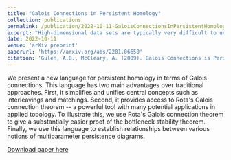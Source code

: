 ```yaml
---
title: "Galois Connections in Persistent Homology"
collection: publications
permalink: /publication/2022-10-11-GaloisConnectionsInPersistentHomology
excerpt: "High-dimensional data sets are typically very difficult to understand. Statistics provides a wealth of quantitative tools for tackling this problem. Topological data analysis (TDA) on the other hand offers qualitative invariants for understanding high-dimensional data sets. Persistent homology is the main tool used in TDA. It takes as input a nested sequence of spaces and outputs an invariant that captures where holes were born and died in the sequence of spaces. This invariant is called the persistence diagram or barcode. We provide a new language for studying persistent homology. We show that this language unifies central concepts in persistent homology. And it also provides access to Rota's Galois connection theorem."
date: 2022-10-11
venue: 'arXiv preprint'
paperurl: 'https://arxiv.org/abs/2201.06650'
citation: 'Gülen, A.B., McCleary, A. (2009). Galois Connections is Persistent Homology. <i>arXiv preprint</i>. arXiv:2201.06650.'
---
```

We present a new language for persistent homology in terms of Galois connections. This language has two main advantages over traditional approaches. First, it simplifies and unifies central concepts such as interleavings and matchings. Second, it provides access to Rota's Galois connection theorem -- a powerful tool with many potential applications in applied topology. To illustrate this, we use Rota's Galois connection theorem to give a substantially easier proof of the bottleneck stability theorem. Finally, we use this language to establish relationships between various notions of multiparameter persistence diagrams.

[Download paper here](https://arxiv.org/abs/2201.06650)

<!---Recommended citation: Gulen, A.B., McCleary, A. (2022). "Galois Conenctions in Persistent Homology" <i>arXiv preprint</i>. arXiv:2201.06650. --->
